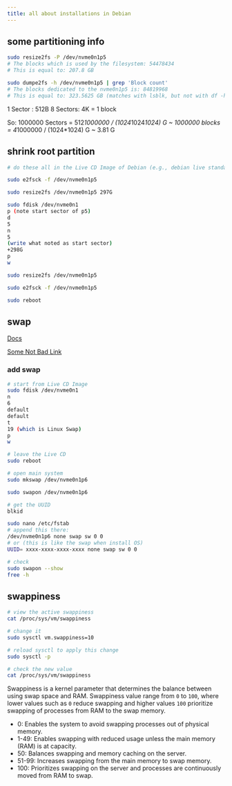 ```yaml
---
title: all about installations in Debian
---
```


## some partitioning info

```bash
sudo resize2fs -P /dev/nvme0n1p5
# The blocks which is used by the filesystem: 54478434
# This is equal to: 207.8 GB

sudo dumpe2fs -h /dev/nvme0n1p5 | grep 'Block count'
# The blocks dedicated to the nvme0n1p5 is: 84819968
# This is equal to: 323.5625 GB (matches with lsblk, but not with df -h)
```

1 Sector : 512B
8 Sectors: 4K = 1 block


So:
1000000 Sectors = 512*1000000 / (1024*1024*1024) G ~
1000000 blocks = 4*1000000 / (1024*1024) G ~ 3.81 G


## shrink root partition

```bash
# do these all in the Live CD Image of Debian (e.g., debian live standard image)

sudo e2fsck -f /dev/nvme0n1p5

sudo resize2fs /dev/nvme0n1p5 297G

sudo fdisk /dev/nvme0n1
p (note start sector of p5)
d
5
n
5
(write what noted as start sector)
+298G
p
w

sudo resize2fs /dev/nvme0n1p5

sudo e2fsck -f /dev/nvme0n1p5

sudo reboot
```

## swap

[Docs](https://wiki.debian.org/Swap)

[Some Not Bad Link](https://docs.vultr.com/how-to-add-swap-memory-on-debian-12)

### add swap

```bash
# start from Live CD Image
sudo fdisk /dev/nvme0n1
n
6
default
default
t
19 (which is Linux Swap)
p
w

# leave the Live CD
sudo reboot

# open main system
sudo mkswap /dev/nvme0n1p6

sudo swapon /dev/nvme0n1p6

# get the UUID
blkid

sudo nano /etc/fstab
# append this there:
/dev/nvme0n1p6 none swap sw 0 0
# or (this is like the swap when install OS)
UUID= xxxx-xxxx-xxxx-xxxx none swap sw 0 0

# check
sudo swapon --show
free -h

```

## swappiness

```bash
# view the active swappiness
cat /proc/sys/vm/swappiness

# change it
sudo sysctl vm.swappiness=10

# reload sysctl to apply this change
sudo sysctl -p

# check the new value
cat /proc/sys/vm/swappiness
```

Swappiness is a kernel parameter that determines the balance between using swap space and RAM. Swappiness value range from `0` to `100`, where lower values such as `0` reduce swapping and higher values `100` prioritize swapping of processes from RAM to the swap memory.

- 0: Enables the system to avoid swapping processes out of physical memory.
- 1-49: Enables swapping with reduced usage unless the main memory (RAM) is at capacity.
- 50: Balances swapping and memory caching on the server.
- 51-99: Increases swapping from the main memory to swap memory.
- 100: Prioritizes swapping on the server and processes are continuously moved from RAM to swap.
